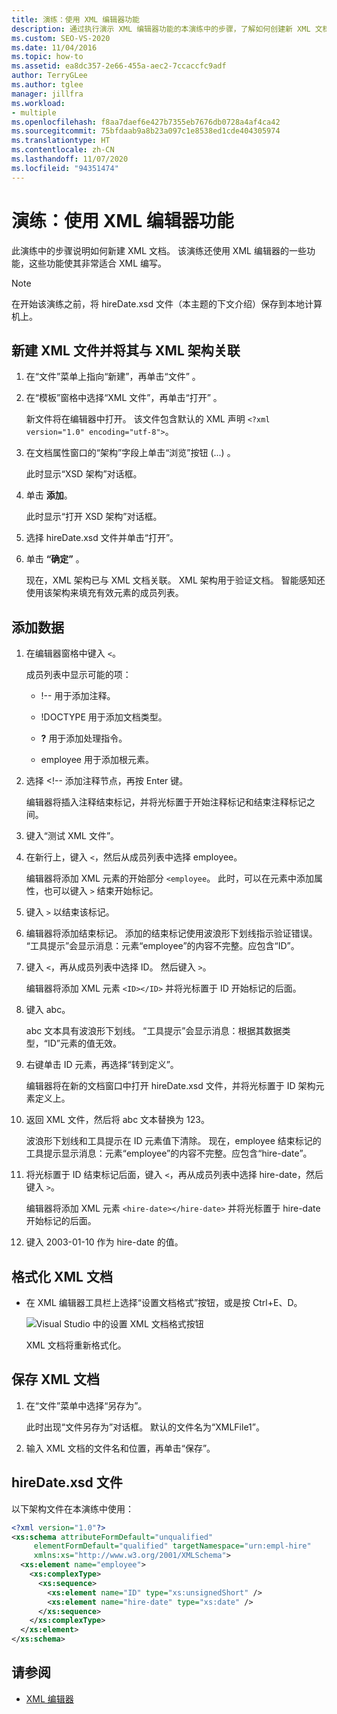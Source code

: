 ```yaml
---
title: 演练：使用 XML 编辑器功能
description: 通过执行演示 XML 编辑器功能的本演练中的步骤，了解如何创建新 XML 文档。
ms.custom: SEO-VS-2020
ms.date: 11/04/2016
ms.topic: how-to
ms.assetid: ea8dc357-2e66-455a-aec2-7ccaccfc9adf
author: TerryGLee
ms.author: tglee
manager: jillfra
ms.workload:
- multiple
ms.openlocfilehash: f8aa7daef6e427b7355eb7676db0728a4af4ca42
ms.sourcegitcommit: 75bfdaab9a8b23a097c1e8538ed1cde404305974
ms.translationtype: HT
ms.contentlocale: zh-CN
ms.lasthandoff: 11/07/2020
ms.locfileid: "94351474"
---
```

# <a name="walkthrough-use-xml-editor-features"></a>演练：使用 XML 编辑器功能

此演练中的步骤说明如何新建 XML 文档。 该演练还使用 XML 编辑器的一些功能，这些功能使其非常适合 XML 编写。

> [!NOTE]
> 在开始该演练之前，将 hireDate.xsd 文件（本主题的下文介绍）保存到本地计算机上。

## <a name="to-create-a-new-xml-file-and-associate-it-with-an-xml-schema"></a>新建 XML 文件并将其与 XML 架构关联

1. 在“文件”菜单上指向“新建”，再单击“文件”  。

2. 在“模板”窗格中选择“XML 文件”，再单击“打开”  。

     新文件将在编辑器中打开。 该文件包含默认的 XML 声明 `<?xml version="1.0" encoding="utf-8">`。

3. 在文档属性窗口的“架构”字段上单击“浏览”按钮 (...) 。

     此时显示“XSD 架构”对话框。

4. 单击 **添加**。

     此时显示“打开 XSD 架构”对话框。

5. 选择 hireDate.xsd 文件并单击“打开”。

6. 单击 **“确定”** 。

     现在，XML 架构已与 XML 文档关联。 XML 架构用于验证文档。 智能感知还使用该架构来填充有效元素的成员列表。

## <a name="to-add-data"></a>添加数据

1. 在编辑器窗格中键入 `<`。

     成员列表中显示可能的项：

    - !-- 用于添加注释。

    - !DOCTYPE 用于添加文档类型。

    - **?** 用于添加处理指令。

    - employee 用于添加根元素。

2. 选择 &lt;!-- 添加注释节点，再按 Enter 键。

     编辑器将插入注释结束标记，并将光标置于开始注释标记和结束注释标记之间。

3. 键入“测试 XML 文件”。

4. 在新行上，键入 `<`，然后从成员列表中选择 employee。

     编辑器将添加 XML 元素的开始部分 `<employee`。 此时，可以在元素中添加属性，也可以键入 `>` 结束开始标记。

5. 键入 `>` 以结束该标记。

6. 编辑器将添加结束标记。 添加的结束标记使用波浪形下划线指示验证错误。 “工具提示”会显示消息：元素“employee”的内容不完整。应包含“ID”。

7. 键入 `<`，再从成员列表中选择 ID。 然后键入 `>`。

     编辑器将添加 XML 元素 `<ID></ID>` 并将光标置于 ID 开始标记的后面。

8. 键入 abc。

     abc 文本具有波浪形下划线。 “工具提示”会显示消息：根据其数据类型，“ID”元素的值无效。

9. 右键单击 ID 元素，再选择“转到定义”。

     编辑器将在新的文档窗口中打开 hireDate.xsd 文件，并将光标置于 ID 架构元素定义上。

10. 返回 XML 文件，然后将 abc 文本替换为 123。

     波浪形下划线和工具提示在 ID 元素值下清除。 现在，employee 结束标记的工具提示显示消息：元素“employee”的内容不完整。应包含“hire-date”。

11. 将光标置于 ID 结束标记后面，键入 `<`，再从成员列表中选择 hire-date，然后键入 `>`。

     编辑器将添加 XML 元素 `<hire-date></hire-date>` 并将光标置于 hire-date 开始标记的后面。

12. 键入 2003-01-10 作为 hire-date 的值。

## <a name="to-format-the-xml-document"></a>格式化 XML 文档

- 在 XML 编辑器工具栏上选择“设置文档格式”按钮，或是按 Ctrl+E、D。

   ![Visual Studio 中的设置 XML 文档格式按钮](media/format-xml-document.png)

   XML 文档将重新格式化。

## <a name="to-save-the-xml-document"></a>保存 XML 文档

1. 在“文件”菜单中选择“另存为”。 

     此时出现“文件另存为”对话框。 默认的文件名为“XMLFile1”。

2. 输入 XML 文档的文件名和位置，再单击“保存”。

## <a name="hiredatexsd-file"></a>hireDate.xsd 文件

以下架构文件在本演练中使用：

```xml
<?xml version="1.0"?>
<xs:schema attributeFormDefault="unqualified"
     elementFormDefault="qualified" targetNamespace="urn:empl-hire"
     xmlns:xs="http://www.w3.org/2001/XMLSchema">
  <xs:element name="employee">
    <xs:complexType>
      <xs:sequence>
        <xs:element name="ID" type="xs:unsignedShort" />
        <xs:element name="hire-date" type="xs:date" />
      </xs:sequence>
    </xs:complexType>
  </xs:element>
</xs:schema>
```

## <a name="see-also"></a>请参阅

- [XML 编辑器](../xml-tools/xml-editor.md)
